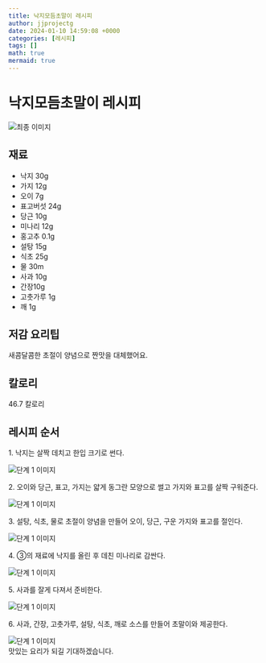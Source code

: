 ```yaml
---
title: 낙지모듬초말이 레시피
author: jjprojectg
date: 2024-01-10 14:59:08 +0000
categories: [레시피]
tags: []
math: true
mermaid: true
---
```

<meta name="og:type" content="website"/>
<meta charset="UTF-8"/>
<div class="header">
  <h1>낙지모듬초말이 레시피</h1>
</div>

<div class="container my-4">
  <div class="row">
    <div class="col-12 col-md-6">
      <div class="recipe-image">
        <img src="http://www.foodsafetykorea.go.kr/uploadimg/20200317/20200317112606_1584411966414.JPG" class="step-image" alt="최종 이미지"/>
      </div>
    </div>
    <div class="col-12 col-md-6">
      <div class="ingredients">
        <h2>재료</h2>
        <ul class="card">
          <li> 낙지 30g </li>
          <li>  가지 12g </li>
          <li>  오이 7g </li>
          <li>  표고버섯 24g </li>
          <li>  당근 10g </li>
          <li>  미나리 12g </li>
          <li>  홍고추 0.1g </li>
          <li>  설탕 15g </li>
          <li>  식초 25g </li>
          <li>  물 30m  </li>
          <li>  사과 10g </li>
          <li>  간장10g </li>
          <li>  고춧가루 1g </li>
          <li>  깨 1g </li>
</ul>
      </div>
    </div>
    <div class="col-12 col-md-6">
      <div class="ingredients">
        <h2>저감 요리팁</h2>
        <div class="card"> 
          <p>
            새콤달콤한 초절이 양념으로 짠맛을 대체했어요.
          </p>
        </div>
      </div>
      <div class="ingredients">
        <h2>칼로리</h2>
        <div class="card"> 
          <p>
            46.7 칼로리
          </p>
        </div>
      </div>
    </div>
  </div>

  <h2 class="my-4">레시피 순서</h2>
  <div class="card recipe-card">
    <div class="card-body recipe-step">
      <p class="card-text step-description">1. 낙지는 살짝 데치고 한입 크기로 썬다.</p>
      <img src="http://www.foodsafetykorea.go.kr/uploadimg/20200317/20200317112625_1584411985737.JPG" alt="단계 1 이미지" class="step-image"/>
    </div>
  </div>
  <div class="card recipe-card">
    <div class="card-body recipe-step">
      <p class="card-text step-description">2. 오이와 당근, 표고, 가지는 얇게 동그란 모양으로 썰고 가지와 표고를 살짝 구워준다.</p>
      <img src="http://www.foodsafetykorea.go.kr/uploadimg/20200317/20200317112701_1584412021851.JPG" alt="단계 1 이미지" class="step-image"/>
    </div>
  </div>
  <div class="card recipe-card">
    <div class="card-body recipe-step">
      <p class="card-text step-description">3. 설탕, 식초, 물로 초절이 양념을 만들어 오이, 당근, 구운 가지와 표고를 절인다.</p>
      <img src="http://www.foodsafetykorea.go.kr/uploadimg/20200317/20200317112715_1584412035350.JPG" alt="단계 1 이미지" class="step-image"/>
    </div>
  </div>
  <div class="card recipe-card">
    <div class="card-body recipe-step">
      <p class="card-text step-description">4. ③의 재료에 낙지를 올린 후 데친 미나리로 감싼다.</p>
      <img src="http://www.foodsafetykorea.go.kr/uploadimg/20200317/20200317112726_1584412046615.JPG" alt="단계 1 이미지" class="step-image"/>
    </div>
  </div>
  <div class="card recipe-card">
    <div class="card-body recipe-step">
      <p class="card-text step-description">5. 사과를 잘게 다져서 준비한다.</p>
      <img src="http://www.foodsafetykorea.go.kr/uploadimg/20200317/20200317112749_1584412069535.JPG" alt="단계 1 이미지" class="step-image"/>
    </div>
  </div>
  <div class="card recipe-card">
    <div class="card-body recipe-step">
      <p class="card-text step-description">6. 사과, 간장, 고춧가루, 설탕, 식초, 깨로 소스를 만들어 초말이와 제공한다.</p>
      <img src="http://www.foodsafetykorea.go.kr/uploadimg/20200317/20200317112808_1584412088717.JPG" alt="단계 1 이미지" class="step-image"/>
    </div>
  </div>

</div>
맛있는 요리가 되길 기대하겠습니다.
